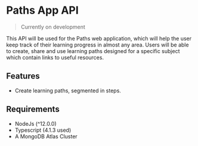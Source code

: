 # Paths App API

> Currently on development

This API will be used for the Paths web application, which will help the user keep track of their learning progress in almost any area. Users will be able to create, share and use learning paths designed for a specific subject which contain links to useful resources. 

<!-- Check out the deployed project at []() -->

## Features
- Create learning paths, segmented in steps.

## Requirements
- NodeJs (^12.0.0)
- Typescript (4.1.3 used)
- A MongoDB Atlas Cluster